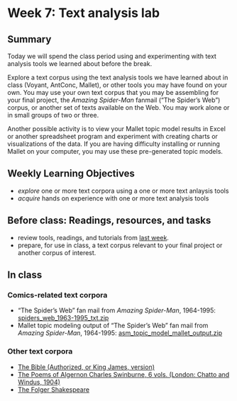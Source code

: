 # Week 7: Text analysis lab

## Summary
Today we will spend the class period using and experimenting with text analysis tools we learned about before the break.

Explore a text corpus using the text analysis tools we have learned about in class (Voyant, AntConc, Mallet), or other tools you may have found on your own. You may use your own text corpus that you may be assembling for your final project, the _Amazing Spider-Man_ fanmail (“The Spider’s Web”) corpus, or another set of texts available on the Web. You may work alone or in small groups of two or three. 

Another possible activity is to view your Mallet topic model results in Excel or another spreadsheet program and experiment with creating charts or visualizations of the data. If you are having difficulty installing or running Mallet on your computer, you may use these pre-generated topic models.

## Weekly Learning Objectives

- *explore* one or more text corpora using a one or more text anlaysis tools
- *acquire* hands on experience with one or more text analysis tools
 
## Before class: Readings, resources, and tasks
- review tools, readings, and tutorials from [last week](week06.md).
- prepare, for use in class, a text corpus relevant to your final project or another corpus of interest. 
 
## In class
### Comics-related text corpora
- “The Spider’s Web” fan mail from _Amazing Spider-Man_, 1964-1995: [spiders_web_1963-1995_txt.zip](https://iu.instructure.com/files/149972357/download?download_frd=1)
- Mallet topic modeling output of “The Spider’s Web” fan mail from _Amazing Spider-Man_, 1964-1995: [asm_topic_model_mallet_output.zip](https://iu.instructure.com/files/149239594/download?download_frd=1)

### Other text corpora
- [The Bible (Authorized, or King James, version)](https://iu.instructure.com/files/149972350/download?download_frd=1)
- [The Poems of Algernon Charles Swinburne, 6 vols. (London: Chatto and Windus, 1904)](https://iu.instructure.com/files/149994431/download?download_frd=1)
- [The Folger Shakespeare](https://shakespeare.folger.edu/downloads/txt/shakespeares-works_TXT_FolgerShakespeare.zip)